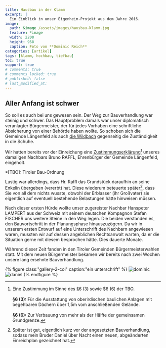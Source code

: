```yaml
---
title: Hausbau in der Klamm
excerpt: |
  Ein Einblick in unser Eigenheim-Projekt aus dem Jahre 2016.
image:
  path: &image /assets/images/hausbau-klamm.jpg
  feature: *image
  width: 2200
  height: 958
  caption: Foto von **Dominic Reich**
categories: [artikel]
tags: [klamm, hochbau, tiefbau]
toc: true
support: true
# comments: true
# comments_locked: true
# published: false
# last_modified_at: 
---
```


## Aller Anfang ist schwer

So soll es auch bei uns gewesen sein. Der Weg zur Bauverhandlung war steinig und
schwer. Das Hauptproblem damals war unser diplomatisch veranlagter Bürgermeister,
der für jedes Vorhaben eine schriftliche Absicherung von einer Behörde haben wollte.
So schoben sich die Gemeinde Längenfeld als auch
[die Wildbach](https://www.bmnt.gv.at/forst/wildbach-lawinenverbauung.html)
gegenseitig die Zuständigkeit in die Schuhe.

Wir hatten bereits vor der Einreichung eine
[Zustimmungserklärung](/files/2015-01-31-raffl-bruno.pdf)[^raffl] unseres
damaligen Nachbars Bruno RAFFL, Ehrenbürger der Gemeinde Längenfeld, eingeholt.

[^raffl]: Eine Zustimmung im Sinne des §6 (3) sowie $6 (6) der TBO.<br><br>**§6 (3):** Für die Ausstattung von oberirdischen baulichen Anlagen mit begehbaren Dächern über 1,5m vom anschließenden Gelände.<br><br>**§6 (6):** Zur Verbauung von mehr als der Hälfte der gemeinsamen Grundgrenze.

*[TBO]: Tiroler Bau-Ordnung

Lustig war allerdings, dass Hr. Raffl das Grundstück daraufhin an seine Enkelin
übergeben (vererbt) hat. Diese wiederum beteuerte später[^spaeter], dass Sie von all dem nichts
wusste, obwohl der Erblasser (ihr Großvater) sie eigentlich auf eventuell
bestehende Belastungen hätte hinweisen müssen.

[^spaeter]: Später ist gut, eigentlich kurz vor der angesetzten Bauverhandlung, sodass mein Bruder Daniel über Nacht einen neuen, abgeänderten Einreichplan gezeichnet hat.

Nach dieser ersten Hürde wollte unser zugereister Nachbar Hanspeter LAMPERT aus
der Schweiz mit seinem deutschen Kompagnon Stefan FISCHER uns weitere Steine in
den Weg legen. Die beiden verstanden es, den Bauvortschritt in der Planungsphase
hinauszuzögern. Da wir in unserem ersten Entwurf auf eine Unterschrift des
Nachbarn angewiesen waren, mussten wir auf dessen angeblichen Rechtsanwalt warten,
da er die Situation gerne mit diesem besprochen hätte. Dies dauerte Monate.

Während dieser Zeit fanden in den Tiroler Gemeinden Bürgermeisterwahlen statt.
Mit dem neuen Bürgermeister bekamen wir bereits nach zwei Wochen unsere lang
ersehnte Bauverhandlung.


{% figure class:"gallery-2-col" caption:"ein unterschrift" %}
  ![dominic](/assets/images/hausbau/25_bad-dominic-th.jpg)
  ![daniel](/assets/images/hausbau/27_bad-daniel-th.jpg)
{% endfigure %}
